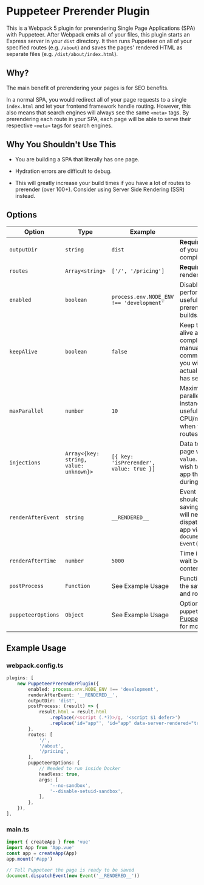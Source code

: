 # Puppeteer Prerender Plugin

This is a Webpack 5 plugin for prerendering Single Page Applications (SPA) with Puppeteer. After Webpack emits all of your files, this plugin starts an Express server in your `dist` directory. It then runs Puppeteer on all of your specified routes (e.g. `/about`) and saves the pages' rendered HTML as separate files (e.g. `/dist/about/index.html`).

## Why?

The main benefit of prerendering your pages is for SEO benefits.

In a normal SPA, you would redirect all of your page requests to a single `index.html` and let your frontend framework handle routing. However, this also means that search engines will always see the same `<meta>` tags. By prerendering each route in your SPA, each page will be able to serve their respective `<meta>` tags for search engines.

## Why You Shouldn't Use This

* You are building a SPA that literally has one page.

* Hydration errors are difficult to debug.

* This will greatly increase your build times if you have a lot of routes to prerender (over 100+). Consider using Server Side Rendering (SSR) instead.

## Options

Option | Type | Example | Notes
---    | ---     | ---     | ---
`outputDir` | `string` | `dist` | **Required:** Output directory of your Webpack compilation.
`routes` | `Array<string>` | `['/', '/pricing']` | **Required:** Array of routes to render.
`enabled` | `boolean` | `process.env.NODE_ENV !== 'development'` | Disabled by default for performance. This option is useful if you wish to only prerender production builds.
`keepAlive` | `boolean` | `false` | Keep the Express server alive after prerendering completes. You will need to manually terminate the shell command. This is useful if you wish to inspect the actual pages that Puppeteer has seen.
`maxParallel` | `number` | `10` | Maximum number of parallel Puppeteer instances. This option is useful for keeping CPU/memory usage down when you have a lot of routes.
`injections` | `Array<{key: string, value: unknown}>` | `[{ key: 'isPrerender', value: true }]` | Data to inject into each page with `window[key] = value`. This is useful if you wish to provide data to your app that's only present during prerender.
`renderAfterEvent` | `string` | `__RENDERED__` | Event name Puppeteer should wait for before saving page contents. You will need to manually dispatch the event in your app via `document.dispatchEvent(new Event('__RENDERED__'))`.
`renderAfterTime` | `number` | `5000` | Time in ms for Puppeteer to wait before saving page contents.
`postProcess` | `Function` | See Example Usage | Function to post-process the saved page contents and route.
`puppeteerOptions` | `Object` | See Example Usage | Options to pass to `puppeteer.launch()`. See [Puppeteer documentation](https://github.com/puppeteer/puppeteer/blob/v9.1.1/docs/api.md#puppeteerlaunchoptions) for more information.


## Example Usage

### webpack.config.ts

```ts
plugins: [
    new PuppeteerPrerenderPlugin({
        enabled: process.env.NODE_ENV !== 'development',
        renderAfterEvent: '__RENDERED__',
        outputDir: 'dist',
        postProcess: (result) => {
            result.html = result.html
                .replace(/<script (.*?)>/g, '<script $1 defer>')
                .replace('id="app"', 'id="app" data-server-rendered="true"')
        },
        routes: [
            '/',
            '/about',
            '/pricing',
        ],
        puppeteerOptions: {
            // Needed to run inside Docker
            headless: true,
            args: [
                '--no-sandbox',
                '--disable-setuid-sandbox',
            ],
        },
    }),
],
```

### main.ts

```ts
import { createApp } from 'vue'
import App from 'App.vue'
const app = createApp(App)
app.mount('#app')

// Tell Puppeteer the page is ready to be saved
document.dispatchEvent(new Event('__RENDERED__'))
```
